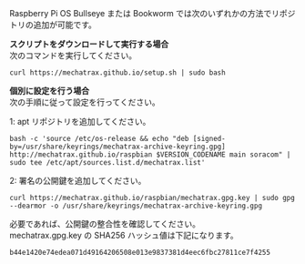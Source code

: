 Raspberry Pi OS Bullseye または Bookworm では次のいずれかの方法でリポジトリの追加が可能です。
<br />

**スクリプトをダウンロードして実行する場合**  
次のコマンドを実行してください。
```
curl https://mechatrax.github.io/setup.sh | sudo bash
```

**個別に設定を行う場合**  
次の手順に従って設定を行ってください。  

1: apt リポジトリを追加してください。  
```
bash -c 'source /etc/os-release && echo "deb [signed-by=/usr/share/keyrings/mechatrax-archive-keyring.gpg] http://mechatrax.github.io/raspbian $VERSION_CODENAME main soracom" | sudo tee /etc/apt/sources.list.d/mechatrax.list'
```

2: 署名の公開鍵を追加してください。  
```
curl https://mechatrax.github.io/raspbian/mechatrax.gpg.key | sudo gpg --dearmor -o /usr/share/keyrings/mechatrax-archive-keyring.gpg
```

必要であれば、公開鍵の整合性を確認してください。  
mechatrax.gpg.key の SHA256 ハッシュ値は下記になります。  

`b44e1420e74edea071d49164206508e013e9837381d4eec6fbc27811ce7f4255`
